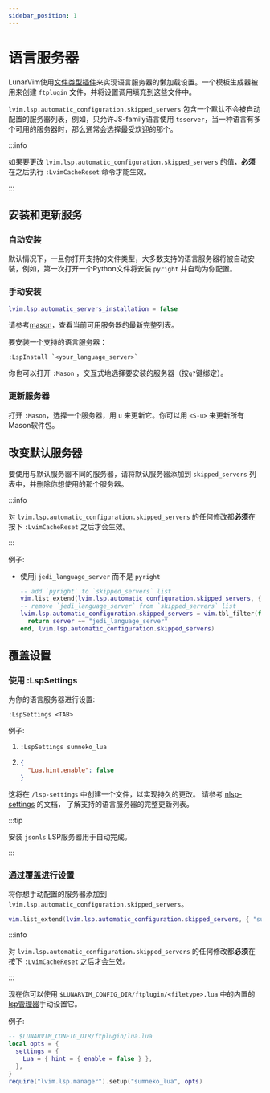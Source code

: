 ```yaml
---
sidebar_position: 1
---
```


# 语言服务器

LunarVim使用[文件类型插件](/configuration/ftplugin.md)来实现语言服务器的懒加载设置。一个模板生成器被用来创建 `ftplugin` 文件，并将设置调用填充到这些文件中。

`lvim.lsp.automatic_configuration.skipped_servers` 包含一个默认不会被自动配置的服务器列表，例如，只允许JS-family语言使用 `tsserver`，当一种语言有多个可用的服务器时，那么通常会选择最受欢迎的那个。

:::info

如果要更改 `lvim.lsp.automatic_configuration.skipped_servers` 的值，**必须**在之后执行 `:LvimCacheReset` 命令才能生效。

:::

## 安装和更新服务

### 自动安装

默认情况下，一旦你打开支持的文件类型，大多数支持的语言服务器将被自动安装，例如，第一次打开一个Python文件将安装 `pyright` 并自动为你配置。

### 手动安装

```lua
lvim.lsp.automatic_servers_installation = false
```

请参考[mason](https://github.com/williamboman/mason.nvim)，查看当前可用服务器的最新完整列表。

要安装一个支持的语言服务器：

```vim
:LspInstall `<your_language_server>`
```

你也可以打开 `:Mason` ，交互式地选择要安装的服务器（按`g?`键绑定）。

### 更新服务器

打开 `:Mason`，选择一个服务器，用 `u` 来更新它。你可以用 `<S-u>` 来更新所有Mason软件包。

## 改变默认服务器

要使用与默认服务器不同的服务器，请将默认服务器添加到 `skipped_servers` 列表中，并删除你想使用的那个服务器。

:::info

对 `lvim.lsp.automatic_configuration.skipped_servers` 的任何修改都**必须**在按下 `:LvimCacheReset` 之后才会生效。

:::

例子:

- 使用j `jedi_language_server` 而不是 `pyright`

  ```lua
  -- add `pyright` to `skipped_servers` list
  vim.list_extend(lvim.lsp.automatic_configuration.skipped_servers, { "pyright" })
  -- remove `jedi_language_server` from `skipped_servers` list
  lvim.lsp.automatic_configuration.skipped_servers = vim.tbl_filter(function(server)
    return server ~= "jedi_language_server"
  end, lvim.lsp.automatic_configuration.skipped_servers)
  ```

## 覆盖设置

### 使用 :LspSettings

为你的语言服务器进行设置:

```vim
:LspSettings <TAB>
```

例子:

1. `:LspSettings sumneko_lua`

2. ```json
   {
     "Lua.hint.enable": false
   }
   ```

这将在 `/lsp-settings` 中创建一个文件，以实现持久的更改。
请参考 [nlsp-settings](https://github.com/tamago324/nlsp-settings.nvim/blob/main/schemas/README.md) 的文档，
了解支持的语言服务器的完整更新列表。

:::tip

安装 `jsonls` LSP服务器用于自动完成。

:::

### 通过覆盖进行设置

将你想手动配置的服务器添加到 `lvim.lsp.automatic_configuration.skipped_servers`。

```lua
vim.list_extend(lvim.lsp.automatic_configuration.skipped_servers, { "sumneko_lua" })
```

:::info

对 `lvim.lsp.automatic_configuration.skipped_servers` 的任何修改都**必须**在按下 `:LvimCacheReset` 之后才会生效。

:::

现在你可以使用 `$LUNARVIM_CONFIG_DIR/ftplugin/<filetype>.lua` 中的内置的[lsp管理器](https://github.com/LunarVim/LunarVim/blob/master/lua/lvim/lsp/manager.lua)手动设置它。

例子:

```lua
-- $LUNARVIM_CONFIG_DIR/ftplugin/lua.lua
local opts = {
  settings = {
    Lua = { hint = { enable = false } },
  },
}
require("lvim.lsp.manager").setup("sumneko_lua", opts)
```
